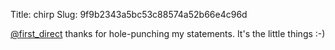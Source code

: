 Title: chirp
Slug: 9f9b2343a5bc53c88574a52b66e4c96d

<a href="http://twitter.com/first_direct">@first_direct</a> thanks for hole-punching my statements. It's the little things :-)
